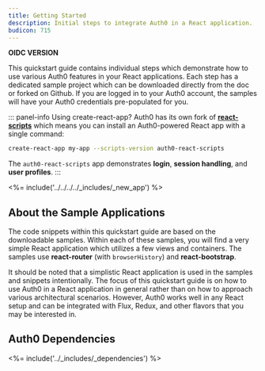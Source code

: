 ```yaml
---
title: Getting Started
description: Initial steps to integrate Auth0 in a React application.
budicon: 715
---
```


**OIDC VERSION**

This quickstart guide contains individual steps which demonstrate how to use various Auth0 features in your React applications. Each step has a dedicated sample project which can be downloaded directly from the doc or forked on Github. If you are logged in to your Auth0 account, the samples will have your Auth0 credentials pre-populated for you.

::: panel-info Using create-react-app?
Auth0 has its own fork of **[react-scripts](https://github.com/auth0-community/auth0-react-scripts)** which means you can install an Auth0-powered React app with a single command:

```bash
create-react-app my-app --scripts-version auth0-react-scripts
```

The `auth0-react-scripts` app demonstrates **login**, **session handling**, and **user profiles**.
:::

<%= include('../../../../_includes/_new_app') %>

## About the Sample Applications

The code snippets within this quickstart guide are based on the downloadable samples. Within each of these samples, you will find a very simple React application which utilizes a few views and containers. The samples use **react-router** (with `browserHistory`) and **react-bootstrap**.

It should be noted that a simplistic React application is used in the samples and snippets intentionally. The focus of this quickstart guide is on how to use Auth0 in a React application in general rather than on how to approach various architectural scenarios. However, Auth0 works well in any React setup and can be integrated with Flux, Redux, and other flavors that you may be interested in.

## Auth0 Dependencies

<%= include('../_includes/_dependencies') %>
